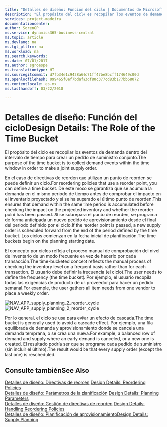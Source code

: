 ```yaml
---
title: "Detalles de diseño: Función del ciclo | Documentos de Microsoft"
description: "El propósito del ciclo es recopilar los eventos de demanda dentro del intervalo de tiempo para crear un pedido de suministro conjunto."
services: project-madeira
documentationcenter: 
author: SorenGP
ms.service: dynamics365-business-central
ms.topic: article
ms.devlang: na
ms.tgt_pltfrm: na
ms.workload: na
ms.search.keywords: 
ms.date: 07/01/2017
ms.author: sgroespe
ms.translationtype: HT
ms.sourcegitcommit: d7fb34e1c9428a64c71ff47be8bcff174649c00d
ms.openlocfilehash: 099465f0ef7bdafa3df80c377cd83b177bb68072
ms.contentlocale: es-mx
ms.lasthandoff: 03/22/2018

---
```

# <a name="design-details-the-role-of-the-time-bucket"></a><span data-ttu-id="b45af-103">Detalles de diseño: Función del ciclo</span><span class="sxs-lookup"><span data-stu-id="b45af-103">Design Details: The Role of the Time Bucket</span></span>
<span data-ttu-id="b45af-104">El propósito del ciclo es recopilar los eventos de demanda dentro del intervalo de tiempo para crear un pedido de suministro conjunto.</span><span class="sxs-lookup"><span data-stu-id="b45af-104">The purpose of the time bucket is to collect demand events within the time window in order to make a joint supply order.</span></span>  
  
 <span data-ttu-id="b45af-105">En el caso de directivas de reorden que utilizan un punto de reorden se puede definir un ciclo.</span><span class="sxs-lookup"><span data-stu-id="b45af-105">For reordering policies that use a reorder point, you can define a time bucket.</span></span> <span data-ttu-id="b45af-106">De este modo se garantiza que se acumula la demanda en el mismo periodo de tiempo antes de comprobar el impacto en el inventario proyectado y si se ha superado el último punto de reorden.</span><span class="sxs-lookup"><span data-stu-id="b45af-106">This ensures that demand within the same time period is accumulated before checking the impact on the projected inventory and whether the reorder point has been passed.</span></span> <span data-ttu-id="b45af-107">Si se sobrepasa el punto de reorden, se programa de forma anticipada un nuevo pedido de aprovisionamiento desde el final del periodo definido por el ciclo.</span><span class="sxs-lookup"><span data-stu-id="b45af-107">If the reorder point is passed, a new supply order is scheduled forward from the end of the period defined by the time bucket.</span></span> <span data-ttu-id="b45af-108">Los ciclos comienzan en la fecha inicial de planificación.</span><span class="sxs-lookup"><span data-stu-id="b45af-108">The time buckets begin on the planning starting date.</span></span>  
  
 <span data-ttu-id="b45af-109">El concepto por ciclos refleja el proceso manual de comprobación del nivel de inventario de un modo frecuente en vez de hacerlo por cada transacción.</span><span class="sxs-lookup"><span data-stu-id="b45af-109">The time-bucketed concept reflects the manual process of checking the inventory level on a frequent basis rather than for each transaction.</span></span> <span data-ttu-id="b45af-110">El usuario debe definir la frecuencia (el ciclo).</span><span class="sxs-lookup"><span data-stu-id="b45af-110">The user needs to define the frequency (the time bucket).</span></span> <span data-ttu-id="b45af-111">Por ejemplo, el usuario recopila todas las exigencias de producto de un proveedor para hacer un pedido semanal.</span><span class="sxs-lookup"><span data-stu-id="b45af-111">For example, the user gathers all item needs from one vendor to place a weekly order.</span></span>  
  
 <span data-ttu-id="b45af-112">![](media/nav_app_supply_planning_2_reorder_cycle.png "NAV_APP_supply_planning_2_reorder_cycle")</span><span class="sxs-lookup"><span data-stu-id="b45af-112">![](media/nav_app_supply_planning_2_reorder_cycle.png "NAV_APP_supply_planning_2_reorder_cycle")</span></span>  
  
 <span data-ttu-id="b45af-113">Por lo general, el ciclo se usa para evitar un efecto de cascada.</span><span class="sxs-lookup"><span data-stu-id="b45af-113">The time bucket is generally used to avoid a cascade effect.</span></span> <span data-ttu-id="b45af-114">Por ejemplo, una fila equilibrada de demanda y aprovisionamiento donde se cancela una demanda temprana, o se crea una nueva.</span><span class="sxs-lookup"><span data-stu-id="b45af-114">For example, a balanced row of demand and supply where an early demand is canceled, or a new one is created.</span></span> <span data-ttu-id="b45af-115">El resultado podría ser que se programe cada pedido de suministro (sin incluir el último).</span><span class="sxs-lookup"><span data-stu-id="b45af-115">The result would be that every supply order (except the last one) is rescheduled.</span></span>  
  
## <a name="see-also"></a><span data-ttu-id="b45af-116">Consulte también</span><span class="sxs-lookup"><span data-stu-id="b45af-116">See Also</span></span>  
 <span data-ttu-id="b45af-117">[Detalles de diseño: Directivas de reorden](design-details-reordering-policies.md) </span><span class="sxs-lookup"><span data-stu-id="b45af-117">[Design Details: Reordering Policies](design-details-reordering-policies.md) </span></span>  
 <span data-ttu-id="b45af-118">[Detalles de diseño: Parámetros de la planificación](design-details-planning-parameters.md) </span><span class="sxs-lookup"><span data-stu-id="b45af-118">[Design Details: Planning Parameters](design-details-planning-parameters.md) </span></span>  
 <span data-ttu-id="b45af-119">[Detalles de diseño: Gestión de directivas de reorden](design-details-handling-reordering-policies.md) </span><span class="sxs-lookup"><span data-stu-id="b45af-119">[Design Details: Handling Reordering Policies](design-details-handling-reordering-policies.md) </span></span>  
 [<span data-ttu-id="b45af-120">Detalles de diseño: Planificación de aprovisionamiento</span><span class="sxs-lookup"><span data-stu-id="b45af-120">Design Details: Supply Planning</span></span>](design-details-supply-planning.md)
